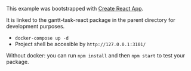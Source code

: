 This example was bootstrapped with [Create React App](https://github.com/facebook/create-react-app).

It is linked to the gantt-task-react package in the parent directory for development purposes.
* `docker-compose up -d`
* Project shell be accesible by `http://127.0.0.1:3101/`


Without docker: you can run `npm install` and then `npm start` to test your package.

